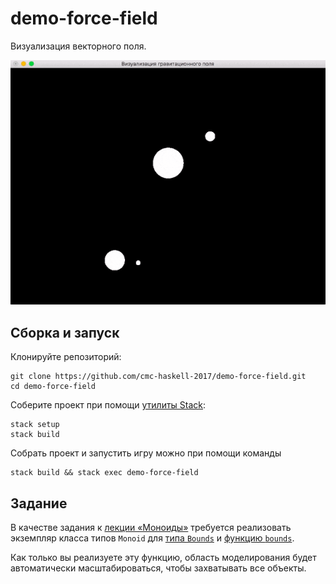 # demo-force-field

Визуализация векторного поля.

![Звёздная система.](images/demo-force-field.gif)

## Сборка и запуск

Клонируйте репозиторий:

```
git clone https://github.com/cmc-haskell-2017/demo-force-field.git
cd demo-force-field
```

Соберите проект при помощи [утилиты Stack](https://www.haskellstack.org):

```
stack setup
stack build
```

Собрать проект и запустить игру можно при помощи команды

```
stack build && stack exec demo-force-field
```

## Задание

В качестве задания к [лекции «Моноиды»](https://youtu.be/C0uRL-CMk1Q) требуется
реализовать экземпляр класса типов `Monoid` для [типа `Bounds`](https://github.com/cmc-haskell-2017/demo-force-field/blob/master/src/ForceField.hs#L58-L61) и [функцию `bounds`](https://github.com/cmc-haskell-2017/demo-force-field/blob/master/src/ForceField.hs#L63-L65).

Как только вы реализуете эту функцию, область моделирования будет автоматически масштабироваться, чтобы захватывать все объекты.
